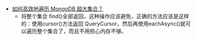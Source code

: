 

* [如何高效地遍历 MongoDB 超大集合？](https://blog.fundebug.com/2019/03/21/how-to-visit-all-documents-in-a-big-collection-of-mongodb/?hmsr=toutiao.io&utm_medium=toutiao.io&utm_source=toutiao.io)
  - 将整个集合 find()全部返回，这种操作应该避免，正确的方法应该是这样的：使用cursor()方法返回 QueryCursor，然后再使用eachAsync()就可以遍历整个集合了，而且不用担心内存不够。


